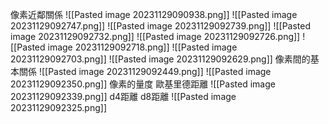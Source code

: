 像素近鄰關係
![[Pasted image 20231129090938.png]]
![[Pasted image 20231129092747.png]]
![[Pasted image 20231129092739.png]]
![[Pasted image 20231129092732.png]]
![[Pasted image 20231129092726.png]]
![[Pasted image 20231129092718.png]]
![[Pasted image 20231129092703.png]]
![[Pasted image 20231129092629.png]]
像素間的基本關係
![[Pasted image 20231129092449.png]]
![[Pasted image 20231129092350.png]]
像素的量度
歐基里德距離
![[Pasted image 20231129092339.png]]
d4距離
d8距離
![[Pasted image 20231129092325.png]]